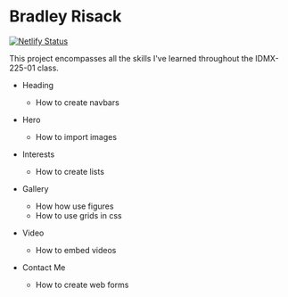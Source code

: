 # Bradley Risack
[![Netlify Status](https://api.netlify.com/api/v1/badges/8e1ee586-e434-4195-b172-f1f84cd6796e/deploy-status)](https://app.netlify.com/sites/about-me-g00295382/deploys)

This project encompasses all the skills I've learned throughout the IDMX-225-01 class.

- Heading
  - How to create navbars

- Hero
  - How to import images

- Interests
  - How to create lists

- Gallery
  - How how use figures
  - How to use grids in css

- Video
  - How to embed videos

- Contact Me
  - How to create web forms

